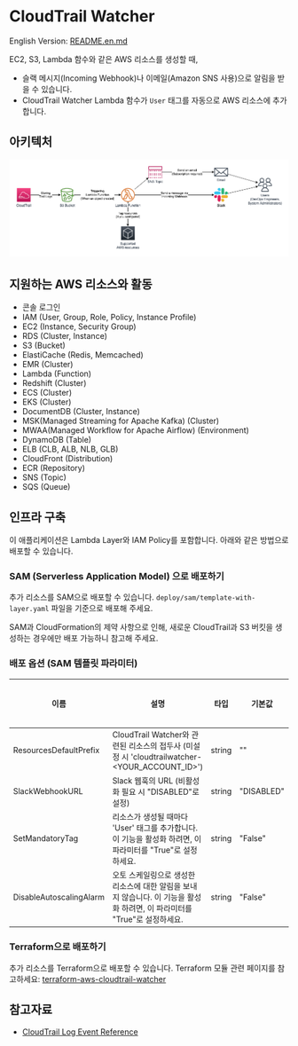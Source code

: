 # CloudTrail Watcher

English Version: [README.en.md](./README.en.md)

EC2, S3, Lambda 함수와 같은 AWS 리소스를 생성할 때,

* 슬랙 메시지(Incoming Webhook)나 이메일(Amazon SNS 사용)으로 알림을 받을 수 있습니다. 
* CloudTrail Watcher Lambda 함수가 `User` 태그를 자동으로 AWS 리소스에 추가합니다.

## 아키텍처

![Architecture](./cloudtrail-watcher-architecture.png)

## 지원하는 AWS 리소스와 활동

* 콘솔 로그인
* IAM (User, Group, Role, Policy, Instance Profile)
* EC2 (Instance, Security Group)
* RDS (Cluster, Instance)
* S3 (Bucket)
* ElastiCache (Redis, Memcached)
* EMR (Cluster)
* Lambda (Function)
* Redshift (Cluster)
* ECS (Cluster)
* EKS (Cluster)
* DocumentDB (Cluster, Instance)
* MSK(Managed Streaming for Apache Kafka) (Cluster)
* MWAA(Managed Workflow for Apache Airflow) (Environment)
* DynamoDB (Table)
* ELB (CLB, ALB, NLB, GLB)
* CloudFront (Distribution)
* ECR (Repository)
* SNS (Topic)
* SQS (Queue)

## 인프라 구축

이 애플리케이션은 Lambda Layer와 IAM Policy를 포함합니다. 아래와 같은 방법으로 배포할 수 있습니다. 

### SAM (Serverless Application Model) 으로 배포하기

추가 리소스를 SAM으로 배포할 수 있습니다. `deploy/sam/template-with-layer.yaml` 파일을 기준으로 배포해 주세요. 

SAM과 CloudFormation의 제약 사항으로 인해, 새로운 CloudTrail과 S3 버킷을 생성하는 경우에만 배포 가능하니 참고해 주세요. 

### 배포 옵션 (SAM 템플릿 파라미터)

| 이름 | 설명 | 타입 | 기본값 | 필수 여부 |
|------|-------------|------|---------|----------|
| ResourcesDefaultPrefix | CloudTrail Watcher와 관련된 리소스의 접두사 (미설정 시 'cloudtrailwatcher-<YOUR_ACCOUNT_ID>') | string | "" | no |
| SlackWebhookURL | Slack 웹훅의 URL (비활성화 필요 시 "DISABLED"로 설정) | string | "DISABLED" | no |
| SetMandatoryTag | 리소스가 생성될 때마다 'User' 태그를 추가합니다. 이 기능을 활성화 하려면, 이 파라미터를 "True"로 설정하세요. | string | "False" | no |
| DisableAutoscalingAlarm | 오토 스케일링으로 생성한 리소스에 대한 알림을 보내지 않습니다. 이 기능을 활성화 하려면, 이 파라미터를 "True"로 설정하세요. | string | "False" | no |

### Terraform으로 배포하기

추가 리소스를 Terraform으로 배포할 수 있습니다. Terraform 모듈 관련 페이지를 참고하세요: [terraform-aws-cloudtrail-watcher](https://github.com/rubysoho07/terraform-aws-cloudtrail-watcher)

## 참고자료

* [CloudTrail Log Event Reference](https://docs.aws.amazon.com/awscloudtrail/latest/userguide/cloudtrail-event-reference.html)